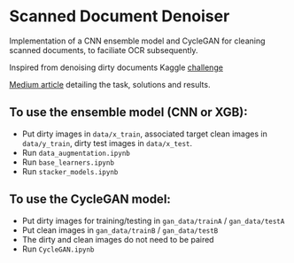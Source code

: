 # Scanned Document Denoiser

Implementation of a CNN ensemble model and CycleGAN for cleaning scanned documents, to faciliate OCR subsequently.

Inspired from denoising dirty documents Kaggle [challenge](https://www.kaggle.com/c/denoising-dirty-documents)

[Medium article](https://medium.com/illuin/cleaning-up-dirty-scanned-documents-with-deep-learning-2e8e6de6cfa6) detailing the task, solutions and results. 

## To use the ensemble model (CNN or XGB):
* Put dirty images in `data/x_train`, associated target clean images in `data/y_train`, dirty test images in `data/x_test`.
* Run `data_augmentation.ipynb`
* Run `base_learners.ipynb`
* Run `stacker_models.ipynb`

## To use the CycleGAN model:
* Put dirty images for training/testing in `gan_data/trainA` / `gan_data/testA` 
* Put clean images in  `gan_data/trainB` / `gan_data/testB` 
* The dirty and clean images do not need to be paired
* Run `CycleGAN.ipynb`
